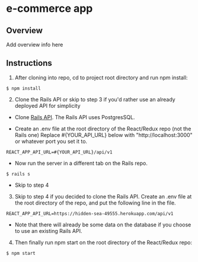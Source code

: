 # e-commerce app

## Overview

Add overview info here

## Instructions
1. After cloning into repo, cd to project root directory and run npm install:

```
$ npm install
```

2. Clone the Rails API or skip to step 3 if you'd rather use an already deployed API for simplicity

* Clone [Rails API](https://github.com/JKCodes/ecommerce-app-api).  The Rails API uses PostgresSQL.


* Create an .env file at the root directory of the React/Redux repo (not the Rails one)
Replace #{YOUR_API_URL} below with "http://localhost:3000" or whatever port you set it to.

```
REACT_APP_API_URL=#{YOUR_API_URL}/api/v1
```

* Now run the server in a different tab on the Rails repo.

```
$ rails s
```
* Skip to step 4

3. Skip to step 4 if you decided to clone the Rails API.  Create an .env file at the root directory of the repo, and put the following line in the file.

```
REACT_APP_API_URL=https://hidden-sea-49555.herokuapp.com/api/v1
```

* Note that there will already be some data on the database if you choose to use an existing Rails API.

4. Then finally run npm start on the root directory of the React/Redux repo:

```
$ npm start
```